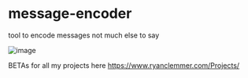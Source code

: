 # message-encoder
tool to encode messages not much else to say

![image](https://user-images.githubusercontent.com/85149044/126732906-815a7fe2-ee8c-4624-9a93-57361613d84d.png)


BETAs for all my projects here https://www.ryanclemmer.com/Projects/
